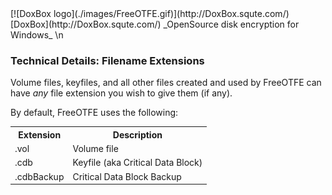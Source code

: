 

<meta content="text/html; charset=iso-8859-1" http-equiv="Content-Type">
<meta name="keywords" content="disk encryption, security, transparent, AES, OTFE, plausible deniability, virtual drive, Linux, MS Windows, portable, USB drive, partition">
<meta name="description" content="DoxBox: An OpenSource 'on-the-fly' transparent disk encryption program for PCs. Using this software, you can create one or more &quot;virtual disks&quot; on your PC - anything written to these disks is automatically, and securely, encrypted before being stored on your computers hard drive.">

<meta name="author" content="Sarah Dean">
<meta name="copyright" content="Copyright 2004, 2005, 2006, 2007, 2008 Sarah Dean">
<meta name="ROBOTS" content="ALL">

<TITLE>Technical Details: Filename Extensions</TITLE>

<link href="./styles_common.css" rel="stylesheet" type="text/css">

<link rev="made" href="mailto:sdean12@sdean12.org">
<link rel="shortcut icon" href="./images/favicon.ico" type="image/x-icon">

<SPAN CLASS="master_link">
[![DoxBox logo](./images/FreeOTFE.gif)](http://DoxBox.squte.com/)
[DoxBox](http://DoxBox.squte.com/)
</SPAN>
<SPAN CLASS="master_title">
_OpenSource disk encryption for Windows_
</SPAN>
</TABLE>
\n
    </TD>
  </TR>
  <TR>
    <TD width=20%>

      
            

### Technical Details: Filename Extensions

Volume files, keyfiles, and all other files created and used by FreeOTFE can have
_*any*_ file extension you wish to give them (if any).

By default, FreeOTFE uses the following:

<TABLE>
<TR>
<TH>Extension</TH>
<TH>Description</TH>
</TR>
<TR>
<TD>.vol</TD>
<TD>Volume file</TD>
</TR>
<TR>
<TD>.cdb</TD>
<TD>Keyfile (aka Critical Data Block)</TD>
</TR>
<TR>
<TD>.cdbBackup</TD>
<TD>Critical Data Block Backup</TD>
</TR>
</TABLE>



